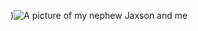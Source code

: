 )![A picture of my nephew Jaxson and me](https://scontent-ort2-1.xx.fbcdn.net/v/t1.0-9/109307919_1622297661278834_2350386937629489561_n.jpg?_nc_cat=102&_nc_sid=7aed08&_nc_ohc=X2t2Hup3oekAX8fER8X&_nc_ht=scontent-ort2-1.xx&oh=f6b1458752bc8ef84f10d2e053805c8a&oe=5F830CFF)
